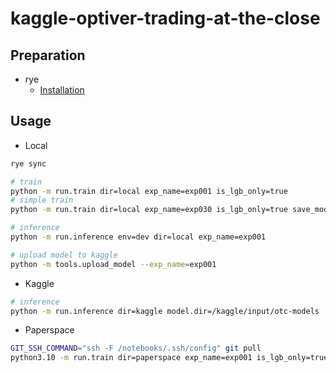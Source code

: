 # kaggle-optiver-trading-at-the-close

## Preparation
- rye
  - [Installation](https://rye-up.com/guide/installation/)

## Usage
- Local
```bash
rye sync

# train
python -m run.train dir=local exp_name=exp001 is_lgb_only=true
# simple train
python -m run.train dir=local exp_name=exp030 is_lgb_only=true save_model=false

# inference
python -m run.inference env=dev dir=local exp_name=exp001

# upload model to kaggle
python -m tools.upload_model --exp_name=exp001
```
- Kaggle
```bash
# inference
python -m run.inference dir=kaggle model.dir=/kaggle/input/otc-models
```
- Paperspace
```bash
GIT_SSH_COMMAND="ssh -F /notebooks/.ssh/config" git pull
python3.10 -m run.train dir=paperspace exp_name=exp001 is_lgb_only=true save_model=false
```
